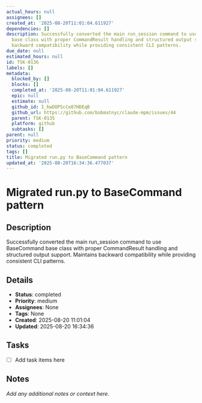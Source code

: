 ```yaml
---
actual_hours: null
assignees: []
created_at: '2025-08-20T11:01:04.611927'
dependencies: []
description: Successfully converted the main run_session command to use BaseCommand
  base class with proper CommandResult handling and structured output support. Maintains
  backward compatibility while providing consistent CLI patterns.
due_date: null
estimated_hours: null
id: TSK-0136
labels: []
metadata:
  blocked_by: []
  blocks: []
  completed_at: '2025-08-20T11:01:04.611927'
  epic: null
  estimate: null
  github_id: I_kwDOPScCe87HDEqB
  github_url: https://github.com/bobmatnyc/claude-mpm/issues/44
  parent: TSK-0135
  platform: github
  subtasks: []
parent: null
priority: medium
status: completed
tags: []
title: Migrated run.py to BaseCommand pattern
updated_at: '2025-08-20T16:34:36.477037'
---
```


# Migrated run.py to BaseCommand pattern

## Description
Successfully converted the main run_session command to use BaseCommand base class with proper CommandResult handling and structured output support. Maintains backward compatibility while providing consistent CLI patterns.

## Details
- **Status**: completed
- **Priority**: medium
- **Assignees**: None
- **Tags**: None
- **Created**: 2025-08-20 11:01:04
- **Updated**: 2025-08-20 16:34:36

## Tasks
- [ ] Add task items here

## Notes
_Add any additional notes or context here._
